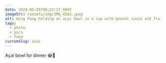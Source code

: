```yaml
---
date: 2024-05-24T08:23:27.000Z
imageSrc: /assets/img/IMG_4562.jpeg
alt: Wing Pang holding an açai bowl in a cup with peanut sauce and fruits.
tags:
  - photo
  - pics
  - food
customSlug: acai
---
```


Açai bowl for dinner 😂🤭
